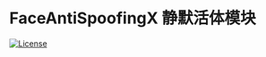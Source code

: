 # FaceAntiSpoofingX 静默活体模块

[![License](https://img.shields.io/badge/license-BSD-blue.svg)](LICENSE)
